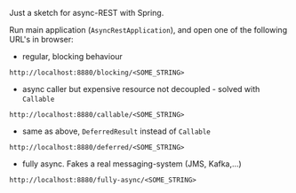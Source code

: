 Just a sketch for async-REST with Spring.

Run main application (`AsyncRestApplication`), and open one of the following URL's in browser:
* regular, blocking behaviour
```
http://localhost:8880/blocking/<SOME_STRING>
```
* async caller but expensive resource not decoupled - solved with `Callable`
```
http://localhost:8880/callable/<SOME_STRING>
```
* same as above, `DeferredResult` instead of `Callable`
```
http://localhost:8880/deferred/<SOME_STRING>
```
* fully async. Fakes a real messaging-system (JMS, Kafka,...)
```
http://localhost:8880/fully-async/<SOME_STRING>
```

